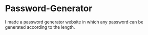# Password-Generator
I made a password generator website in which any password can be generated according to the length.
